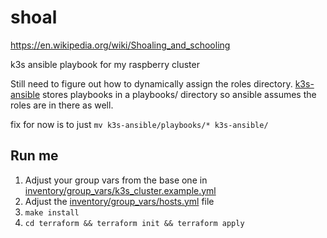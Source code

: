 # shoal

https://en.wikipedia.org/wiki/Shoaling_and_schooling

k3s ansible playbook for my raspberry cluster

Still need to figure out how to dynamically assign the roles directory. [k3s-ansible](https://github.com/k3s-io/k3s-ansible) stores playbooks in a playbooks/ directory so ansible assumes the roles are in there as well.

fix for now is to just `mv k3s-ansible/playbooks/* k3s-ansible/`

## Run me
1. Adjust your group vars from the base one in [inventory/group_vars/k3s_cluster.example.yml](inventory/group_vars/k3s_cluster.example.yml)
2. Adjust the [inventory/group_vars/hosts.yml](inventory/group_vars/hosts.yml) file
3. `make install`
4. `cd terraform && terraform init && terraform apply`